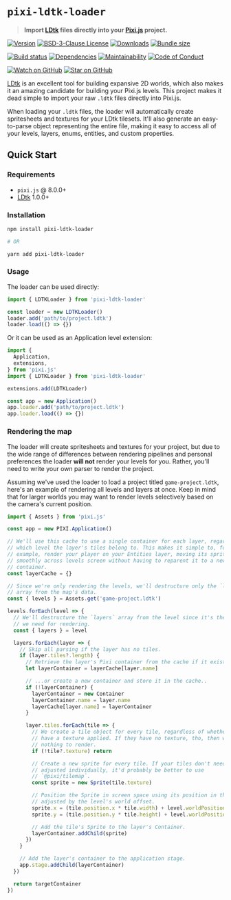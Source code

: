# `pixi-ldtk-loader`

> **Import [LDtk](https://ldtk.io/) files directly into your [Pixi.js](https://pixijs.com/) project.**

[![Version][version-badge]][package]
[![BSD-3-Clause License][license-badge]][license]
[![Downloads][downloads-badge]][npmtrends]
[![Bundle size][bundlephobia-badge]][bundlephobia]

<!-- [![Code Coverage][coveralls-badge]][coveralls] -->

[![Build status][build-status-badge]][build-status]
[![Dependencies][libraries.io-badge]][libraries.io]
[![Maintainability][codeclimate-badge]][codeclimate]
[![Code of Conduct][code-of-conduct-badge]][code-of-conduct]
<!-- [![PRs Welcome][prs-badge]][prs] -->

[![Watch on GitHub][github-watch-badge]][github-watch]
[![Star on GitHub][github-star-badge]][github-star]

[LDtk](https://ldtk.io/) is an excellent tool for building expansive 2D worlds, which also makes it an amazing candidate for building your Pixi.js levels. This project makes it dead simple to import your raw `.ldtk` files directly into Pixi.js.

When loading your `.ldtk` files, the loader will automatically create spritesheets and textures for your LDtk tilesets. It'll also generate an easy-to-parse object representing the entire file, making it easy to access all of your levels, layers, enums, entities, and custom properties.

## Quick Start

### Requirements

* `pixi.js` @ 8.0.0+
* [LDtk](https://ldtk.io) 1.0.0+

### Installation

```bash
npm install pixi-ldtk-loader

# OR

yarn add pixi-ldtk-loader
```

### Usage

The loader can be used directly:

```js
import { LDTKLoader } from 'pixi-ldtk-loader'

const loader = new LDTKLoader()
loader.add('path/to/project.ldtk')
loader.load(() => {})
```

Or it can be used as an Application level extension:

```js
import {
  Application,
  extensions,
} from 'pixi.js'
import { LDTKLoader } from 'pixi-ldtk-loader'

extensions.add(LDTKLoader)

const app = new Application()
app.loader.add('path/to/project.ldtk')
app.loader.load(() => {})
```

### Rendering the map

The loader will create spritesheets and textures for your project, but due to the wide range of differences between rendering pipelines and personal preferences the loader **will not** render your levels for you. Rather, you'll need to write your own parser to render the project.

Assuming we've used the loader to load a project titled `game-project.ldtk`, here's an example of rendering all levels and layers at once. Keep in mind that for larger worlds you may want to render levels selectively based on the camera's current position.

```js
import { Assets } from 'pixi.js'

const app = new PIXI.Application()

// We'll use this cache to use a single container for each layer, regardless of
// which level the layer's tiles belong to. This makes it simple to, for
// example, render your player on your Entities layer, moving its sprite
// smoothly across levels screen without having to reparent it to a new
// container.
const layerCache = {}

// Since we're only rendering the levels, we'll destructure only the `levels`
// array from the map's data.
const { levels } = Assets.get('game-project.ldtk')

levels.forEach(level => {
  // We'll destructure the `layers` array from the level since it's the only key
  // we need for rendering.
  const { layers } = level

  layers.forEach(layer => {
    // Skip all parsing if the layer has no tiles.
    if (layer.tiles?.length) {
      // Retrieve the layer's Pixi container from the cache if it exists...
      let layerContainer = layerCache[layer.name]

      // ...or create a new container and store it in the cache..
      if (!layerContainer) {
        layerContainer = new Container
        layerContainer.name = layer.name
        layerCache[layer.name] = layerContainer
      }

      layer.tiles.forEach(tile => {
        // We create a tile object for every tile, regardless of whether they
        // have a texture applied. If they have no texture, tho, then we have
        // nothing to render.
        if (!tile?.texture) return

        // Create a new sprite for every tile. If your tiles don't need to be
        // adjusted individually, it'd probably be better to use
        // `@pixi/tilemap`.
        const sprite = new Sprite(tile.texture)

        // Position the Sprite in screen space using its position in the level,
        // adjusted by the level's world offset.
        sprite.x = (tile.position.x * tile.width) + level.worldPosition.x
        sprite.y = (tile.position.y * tile.height) + level.worldPosition.y

        // Add the tile's Sprite to the layer's Container.
        layerContainer.addChild(sprite)
      })
    }

    // Add the layer's container to the application stage.
    app.stage.addChild(layerContainer)
  })

  return targetContainer
})
```





[bundlephobia]: https://bundlephobia.com/result?p=pixi-ldtk-loader
[bundlephobia-badge]: https://img.shields.io/bundlephobia/minzip/pixi-ldtk-loader.svg?style=flat-square
[build-status]: https://github.com/trezy-studios/pixi-ldtk-loader/actions
[build-status-badge]: https://img.shields.io/github/actions/workflow/status/trezy-studios/pixi-ldtk-loader/release.yml?style=flat-square
[code-of-conduct]: CODE_OF_CONDUCT.md
[code-of-conduct-badge]: https://img.shields.io/badge/code%20of-conduct-ff69b4.svg?style=flat-square
[codeclimate]: https://codeclimate.com/github/trezy-studios/pixi-ldtk-loader
[codeclimate-badge]: https://img.shields.io/codeclimate/maintainability/trezy-studios/pixi-ldtk-loader.svg?style=flat-square
[coveralls]: https://coveralls.io/github/trezy-studios/pixi-ldtk-loader
[coveralls-badge]: https://img.shields.io/coveralls/trezy-studios/pixi-ldtk-loader.svg?style=flat-square
[downloads-badge]: https://img.shields.io/npm/dm/pixi-ldtk-loader.svg?style=flat-square
[github-watch]: https://github.com/trezy-studios/pixi-ldtk-loader/watchers
[github-watch-badge]: https://img.shields.io/github/watchers/trezy-studios/pixi-ldtk-loader.svg?style=social
[github-star]: https://github.com/trezy-studios/pixi-ldtk-loader/stargazers
[github-star-badge]: https://img.shields.io/github/stars/trezy-studios/pixi-ldtk-loader.svg?style=social
[libraries.io]: https://libraries.io/npm/pixi-ldtk-loader
[libraries.io-badge]: https://img.shields.io/librariesio/release/npm/pixi-ldtk-loader.svg?style=flat-square
[license]: LICENSE
[license-badge]: https://img.shields.io/npm/l/pixi-ldtk-loader.svg?style=flat-square
[npmtrends]: https://www.npmtrends.com/pixi-ldtk-loader
[package]: https://npmjs.com/package/pixi-ldtk-loader
[prs]: CONTRIBUTING.md
[prs-badge]: https://img.shields.io/badge/PRs-welcome-brightgreen.svg?style=flat-square
[version-badge]: https://img.shields.io/npm/v/pixi-ldtk-loader.svg?style=flat-square
